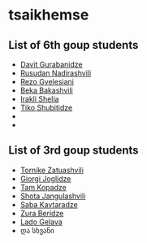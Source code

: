 # tsaikhemse
## List of 6th goup students

- [Davit Gurabanidze](https://github.com/davitgurabanidze/tsaikhemse)
- [Rusudan Nadirashvili](https://github.com/RusudaniNadirashvili/Tsaikhemse)
- [Rezo Gvelesiani](https://github.com/newcastle10/waixemse)
- [Beka Bakashvili](#!)
- [Irakli Shelia](https://github.com/ika-sheloo/waixemse)
- [Tiko Shubitidze](https://github.com/tikoshubitidze/waixemse-2)
- []()
- []()
## List of 3rd goup students

- [Tornike Zatuashvili](https://github.com/tokazato/tsaikhemse)
- [Giorgi Joglidze](https://github.com/headj4d/tsaikhemse)
- [Tam Kopadze](https://github.com/tamkopadze/tsaikhemse)
- [Shota Jangulashvili](https://github.com/sjangulashvili/tsaikhemse/)
- [Saba Kavtaradze](https://github.com/kavtara1/tsaikhemse)
- [Zura Beridze](https://github.com/beridzezura14/waikhemse)
- [Lado Gelava](https://github.com/Anansi17/tsaikhemse)
- და სხვანი
